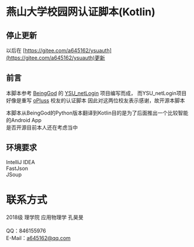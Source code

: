 # 燕山大学校园网认证脚本(Kotlin)
## 停止更新

以后在 [https://gitee.com/a645162/ysuauth](https://gitee.com/a645162/ysuauth)更新

## 前言

本脚本参考 [BeingGod](https://github.com/BeingGod)
的 [YSU_netLogin](https://github.com/BeingGod/YSU_netLogin) 项目编写而成，
而YSU_netLogin项目好像是重写 [oPluss](https://github.com/OYCN) 校友的认证脚本
因此对这两位校友表示感谢，故开源本脚本

本脚本从BeingGod的Python版本翻译到Kotlin目的是为了后面推出一个比较智能的Android App
<br>
是否开源目前本人还在考虑当中

## 环境要求

IntelliJ IDEA
<br>
FastJson
<br>
JSoup

# 联系方式

2018级 理学院 应用物理学 孔昊旻
<br><br>
QQ：846155976
<br>
E-Mail：a645162@qq.com